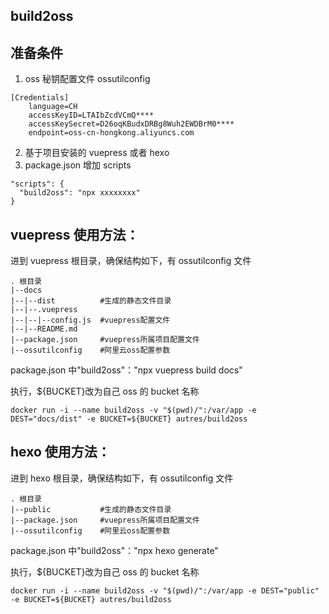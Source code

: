 ## build2oss

## 准备条件

1. oss 秘钥配置文件 ossutilconfig

```
[Credentials]
    language=CH
    accessKeyID=LTAIbZcdVCmQ****
    accessKeySecret=D26oqKBudxDRBg8Wuh2EWDBrM0****
    endpoint=oss-cn-hongkong.aliyuncs.com
```

2. 基于项目安装的 vuepress 或者 hexo
3. package.json 增加 scripts

```
"scripts": {
  "build2oss": "npx xxxxxxxx"
}
```

## vuepress 使用方法：

进到 vuepress 根目录，确保结构如下，有 ossutilconfig 文件

```
. 根目录
|--docs
|--|--dist          #生成的静态文件目录
|--|--.vuepress
|--|--|--config.js  #vuepress配置文件
|--|--README.md
|--package.json     #vuepress所属项目配置文件
|--ossutilconfig    #阿里云oss配置参数
```

package.json 中"build2oss"："npx vuepress build docs"

执行，\${BUCKET}改为自己 oss 的 bucket 名称

```
docker run -i --name build2oss -v "$(pwd)/":/var/app -e DEST="docs/dist" -e BUCKET=${BUCKET} autres/build2oss
```

## hexo 使用方法：

进到 hexo 根目录，确保结构如下，有 ossutilconfig 文件

```
. 根目录
|--public           #生成的静态文件目录
|--package.json     #vuepress所属项目配置文件
|--ossutilconfig    #阿里云oss配置参数
```

package.json 中"build2oss"："npx hexo generate"

执行，\${BUCKET}改为自己 oss 的 bucket 名称

```
docker run -i --name build2oss -v "$(pwd)/":/var/app -e DEST="public" -e BUCKET=${BUCKET} autres/build2oss
```

